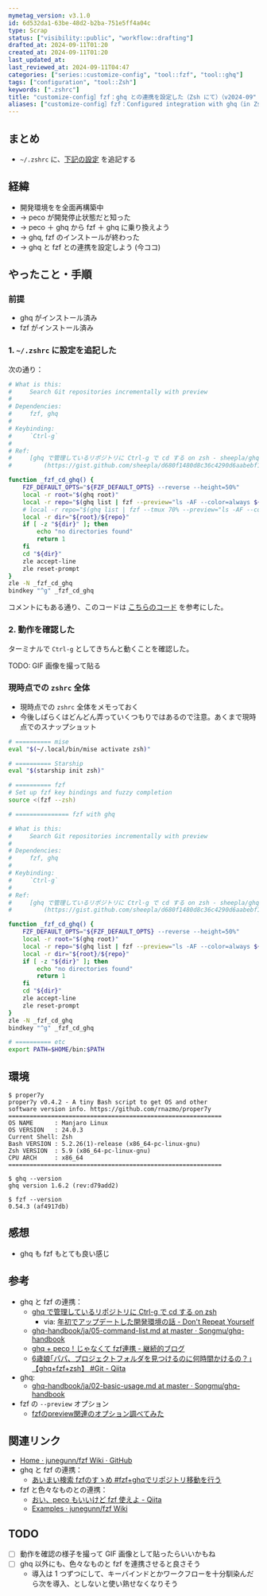 ```yaml
---
mymetag_version: v3.1.0
id: 6d532da1-63be-48d2-b2ba-751e5ff4a04c
type: Scrap
status: ["visibility::public", "workflow::drafting"]
drafted_at: 2024-09-11T01:20
created_at: 2024-09-11T01:20
last_updated_at:
last_reviewed_at: 2024-09-11T04:47
categories: ["series::customize-config", "tool::fzf", "tool::ghq"]
tags: ["configuration", "tool::Zsh"]
keywords: [".zshrc"]
title: "customize-config］fzf：ghq との連携を設定した（Zsh にて）（v2024-09"
aliases: ["customize-config］fzf：Configured integration with ghq（in Zsh）（v2024-09"]
---
```


## まとめ

- `~/.zshrc` に、[下記の設定](#1-zshrc-に設定を追記した) を追記する

## 経緯

- 開発環境をを全面再構築中
- -> peco が開発停止状態だと知った
- -> peco ＋ ghq から fzf ＋ ghq に乗り換えよう
- -> ghq, fzf のインストールが終わった
- -> ghq と fzf との連携を設定しよう (今ココ)

## やったこと・手順

### 前提

- ghq がインストール済み
- fzf がインストール済み

### 1. `~/.zshrc` に設定を追記した

次の通り：

```sh
# What is this:
#     Search Git repositories incrementally with preview
#
# Dependencies:
#     fzf, ghq
#
# Keybinding:
#     `Ctrl-g`
#
# Ref:
#     [ghq で管理しているリポジトリに Ctrl-g で cd する on zsh - sheepla/ghq-fzf.zsh]
#         (https://gist.github.com/sheepla/d680f1480d8c36c4290d6aabebf1abc6)

function _fzf_cd_ghq() {
    FZF_DEFAULT_OPTS="${FZF_DEFAULT_OPTS} --reverse --height=50%"
    local -r root="$(ghq root)"
    local -r repo="$(ghq list | fzf --preview="ls -AF --color=always ${root}/{1}")"
    # local -r repo="$(ghq list | fzf --tmux 70% --preview="ls -AF --color=always ${root}/{1}")"
    local -r dir="${root}/${repo}"
    if [ -z "${dir}" ]; then
        echo "no directories found"
        return 1
    fi
    cd "${dir}"
    zle accept-line
    zle reset-prompt
}
zle -N _fzf_cd_ghq
bindkey "^g" _fzf_cd_ghq
```

コメントにもある通り、このコードは [こちらのコード](https://gist.github.com/sheepla/d680f1480d8c36c4290d6aabebf1abc6) を参考にした。

### 2. 動作を確認した

ターミナルで `Ctrl-g` としてきちんと動くことを確認した。

TODO: GIF 画像を撮って貼る

### 現時点での `zshrc` 全体

- 現時点での `zshrc` 全体をメモっておく
- 今後しばらくはどんどん弄っていくつもりではあるので注意。あくまで現時点でのスナップショット

```sh
# ========== mise
eval "$(~/.local/bin/mise activate zsh)"

# ========== Starship
eval "$(starship init zsh)"

# ========== fzf
# Set up fzf key bindings and fuzzy completion
source <(fzf --zsh)

# =============== fzf with ghq

# What is this:
#     Search Git repositories incrementally with preview
#
# Dependencies:
#     fzf, ghq
#
# Keybinding:
#     `Ctrl-g`
#
# Ref:
#     [ghq で管理しているリポジトリに Ctrl-g で cd する on zsh - sheepla/ghq-fzf.zsh]
#         (https://gist.github.com/sheepla/d680f1480d8c36c4290d6aabebf1abc6)

function _fzf_cd_ghq() {
    FZF_DEFAULT_OPTS="${FZF_DEFAULT_OPTS} --reverse --height=50%"
    local -r root="$(ghq root)"
    local -r repo="$(ghq list | fzf --preview="ls -AF --color=always ${root}/{1}")"
    local -r dir="${root}/${repo}"
    if [ -z "${dir}" ]; then
        echo "no directories found"
        return 1
    fi
    cd "${dir}"
    zle accept-line
    zle reset-prompt
}
zle -N _fzf_cd_ghq
bindkey "^g" _fzf_cd_ghq

# ========== etc
export PATH=$HOME/bin:$PATH
```

## 環境

```console
$ proper7y
proper7y v0.4.2 - A tiny Bash script to get OS and other
software version info. https://github.com/rnazmo/proper7y
============================================================
OS NAME      : Manjaro Linux
OS VERSION   : 24.0.3
Current Shell: Zsh
Bash VERSION : 5.2.26(1)-release (x86_64-pc-linux-gnu)
Zsh VERSION  : 5.9 (x86_64-pc-linux-gnu)
CPU ARCH     : x86_64
============================================================

$ ghq --version
ghq version 1.6.2 (rev:d79add2)

$ fzf --version
0.54.3 (af4917db)
```

## 感想

- ghq も fzf もとても良い感じ

## 参考

- ghq と fzf の連携：
    - [ghq で管理しているリポジトリに Ctrl-g で cd する on zsh](https://gist.github.com/sheepla/d680f1480d8c36c4290d6aabebf1abc6)
        - via: [年初でアップデートした開発環境の話 - Don't Repeat Yourself](https://blog-dry.com/entry/2024/01/16/144341)
    - [ghq-handbook/ja/05-command-list.md at master · Songmu/ghq-handbook](https://github.com/Songmu/ghq-handbook/blob/97d02519598835f635260988cfa45e58ec4afe35/ja/05-command-list.md)
    - [ghq + peco！じゃなくて fzf連携 - 継続的ブログ](https://blog.fakiyer.com/entry/2016/01/29/142620)
    - [6歳娘｢パパ、プロジェクトフォルダを見つけるのに何時間かけるの？｣【ghq+fzf+zsh】 #Git - Qiita](https://qiita.com/tomoyamachi/items/e51d2906a5bb24cf1684#ghq-fzf%E3%82%92%E7%B5%84%E3%81%BF%E5%90%88%E3%82%8F%E3%81%9B%E3%82%8B)
- ghq:
    - [ghq-handbook/ja/02-basic-usage.md at master · Songmu/ghq-handbook](https://github.com/Songmu/ghq-handbook/blob/97d02519598835f635260988cfa45e58ec4afe35/ja/02-basic-usage.md)
- fzf の `--preview` オプション
    - [fzfのpreview関連のオプション調べてみた](https://zenn.dev/eetann/articles/2022-08-27-fzf-preview#%7B%E6%95%B0%E5%AD%97%7D)

## 関連リンク

- [Home · junegunn/fzf Wiki · GitHub](https://web.archive.org/web/20220114103259/https://github.com/junegunn/fzf/wiki)
- ghq と fzf の連携：
    - [あいまい検索 fzfのすゝめ #fzf+ghqでリポジトリ移動を行う](https://zenn.dev/nowa0402/articles/5eb780280f2523#fzf%2Bghq%E3%81%A7%E3%83%AA%E3%83%9D%E3%82%B8%E3%83%88%E3%83%AA%E7%A7%BB%E5%8B%95%E3%82%92%E8%A1%8C%E3%81%86)
- fzf と色々なものとの連携：
    - [おい、peco もいいけど fzf 使えよ - Qiita](https://web.archive.org/web/20220109193019/https://qiita.com/b4b4r07/items/9e1bbffb1be70b6ce033)
    - [Examples · junegunn/fzf Wiki](https://github.com/junegunn/fzf/wiki/Examples)

## TODO

- [ ] 動作を確認の様子を撮って GIF 画像として貼ったらいいかもね
- [ ] ghq 以外にも、色々なものと fzf を連携させると良さそう
    - 導入は 1 つずつにして、キーバインドとかワークフローを十分馴染んだら次を導入、としないと使い熟せなくなりそう
